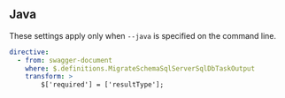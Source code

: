 ## Java

These settings apply only when `--java` is specified on the command line.

``` yaml $(java)
directive:
  - from: swagger-document
    where: $.definitions.MigrateSchemaSqlServerSqlDbTaskOutput
    transform: >
        $['required'] = ['resultType'];  
```
